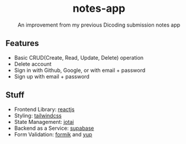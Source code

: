 <div align="center">
  <h1>notes-app</h1>
  <p>An improvement from my previous Dicoding submission notes app</p>
</div>

## Features

- Basic CRUD(Create, Read, Update, Delete) operation
- Delete account
- Sign in with Github, Google, or with email + password
- Sign up with email + password

## Stuff

- Frontend Library: [reactjs](https://beta.reactjs.org/)
- Styling: [tailwindcss](https://tailwindcss.com/)
- State Management: [jotai](https://jotai.org/)
- Backend as a Service: [supabase](https://supabase.com/)
- Form Validation: [formik](https://formik.org/) and [yup](https://github.com/jquense/yup)
